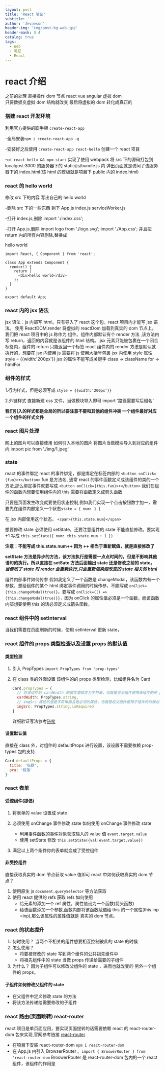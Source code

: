 ```yaml
---
layout: post
title: 'React 笔记'
subtitle: ''
author: 'Jevaeson'
header-img: 'img/post-bg-web.jpg'
header-mask: 0.4
catalog: true
tags:
  - Web
  - 笔记
  - React
---
```


# react 介绍

之前的处理 直接操作 dom 节点
react vue angular 虚拟 dom  
只要数据变虚拟 dom 结构就改变 最后将虚拟的 dom 转化成真正的

### 搭建 react 开发环境

利用官方提供的脚手架 `create-react-app`

-全局安装`npm i create-react-app -g`

-安装好之后使用 `create-react-app react-hello` 创建一个 react 项目

-`cd react-hello && npm start` 实现了使用 webpack 将 src 下的源码打包到 localgost:3000 的服务器下的 static/js/bundle.js 内 弹出页面就是访问了该服务器下的 index.html(该 html 的模板就是项目下 public 内的 index.html)

### react 的 hello world

修改 src 下的内容 写出自己的 hello world

-删除 src 下的一些东西 剩下 App.js index.js serviceWorker.js

-打开 index.js,删除 import './index.css';

-打开 App.js,删除 import logo from './logo.svg'; import './App.css'; 并且把 return 内的所有内容删除,替换成 <div>hello world</div>

```
import React, { Component } from 'react';

class App extends Component {
  render() {
    return (
      <div>hello world</div>
    );
  }
}

export default App;
```

### react 内的 jsx 语法

jsx 语法：js 内部写 html。只有导入了 react 这个包，react 项目内才能写 jsx 语法。 使用 ReactDOM.render 将虚拟的 reactDom 加载到真实的 dom 节点上。 我们把 react 项目中的 js 称作为 组件。组件内部默认有个 render 方法 ,该方法内写 return，返回的内容就是该组件的 html 结构。 jsx 元素只能被包裹在一个闭合标签内，组件的 return 只能返回一个标签 react 组件内的 render 方法是默认就执行的，想要在 jsx 内使用 js 需要将 js 使用大括号包裹 jsx 内使用 style 属性 style = {{width:'200px'}} jsx 的属性不能写成关键字 class -> className for -> htmlFor

### 组件的样式

1.行内样式，但是必须写成 `style = {{width:'200px'}}`

2.外链样式 直接新建 css 文件，当做模块导入即可 import '路径需要写后缀名'

**我们引入的样式都是全局的所以要注意不要和其他的组件冲突 一个组件最好对应一个组件的样式文件**

### react 图片处理

网上的图片可以直接使用 如何引入本地的图片 将图片当做模块导入到对应的组件内 import pic from './img/1.jpeg'

### state

react 的事件绑定 react 的事件绑定，都是绑定在标签内部的 `<button onClick={fun}>+</button>` fun 是方法名, 通常 react 的事件函数定义成该组件的类的一个方法,那么绑定事件就要写成 `<button onClick={this.fun}>+</button>` 我们在组件的函数内想要使用组件内的 this 需要将函数定义成箭头函数

只要是页面发生改变就要使用状态控制,例如我们实现一个点击按钮数字加一，需要先在组件内部定义一个状态`state = { num: 1 }`

在 jsx 内部使用这个状态， `<span>{this.state.num}</span>`

想要修改 state 必须使用 setState，还要注意组件的 state 不能直接修改。要实现 +1 写成
`this.setState({ num: this.state.num + 1 })`

**注意：不能写成 this.state.num++ 因为 ++ 相当于重新赋值，就是直接修改了**

**setState 方法是异步的方法，该方法执行是需要一点点时间的，但是不影响其他语句的执行。所以直接在 setSate 方法后面输出 state 还是修改之前的 state。**
**_当修改了 state 时 render 会重新执行,只会重新渲染跟改变的 state 相关的 html_**

组件内部事件如何传参 假如我定义了一个函数是 changeModal，该函数内有一个参数，想给组件的某个 html 绑定事件调用的时候传参，不能写成 `onClick={this.changeModal(true)}`，要写成 `onClick={() => {this.changeModal(true)}}`，因为 onClick 的属性值必须是一个函数，而该函数内部想要使用 this 的话必须定义成箭头函数。

### react 组件中的 setInterval

当我们需要在页面刷新的时候，使用 setInterval 更新 state，

### react 组件的 props 类型检查以及设置 props 的默认值

#### 类型检测

1. 引入 PropTypes `import PropTypes from 'prop-types'`
2. 在 class 类的外面设置 该组件的的 props 类型检测，比如组件名为 Card

   ```js
   Card.propTypes = {
     // 将该组件的 cardWidth 的属性值规定为字符串，也就是当父组件使用该组件的传 props 时，该属性的属性值需要是字符串类型
     cardWidth: PropTypes.string,
     // imgSrc 属性的值是字符串而且是必须的属性，也就是说父组件使用子组件的时候必须传递该属性
     imgSrc: PropTypes.string.isRequired
   }
   ```

   详细验证写法参考[链接](https://react.docschina.org/docs/typechecking-with-proptypes.html)

#### 设置默认值

直接在 class 外，对组件的 defaultProps 进行设置，该设置不需要依赖 prop-types 包的支持

```js
Card.defaultProps = {
  title: '标题',
  pra: '段落'
}
```

### react 表单

#### 受控组件(提倡)

1. 将表单的 value 设置成 state
2. 必须使用 onChange 事件修改 state
   如何使用 onChange 事件修改 state

   - 利用事件函数的事件对象获取输入的 value 值 `event.target.value`
   - 使用 setState 修改 `this.setState({val:event.target.value})`

3. 满足以上两个条件你的表单就变成了受控组件

#### 非受控组件

直接获取真实的 dom 节点获取 value 值即可
react 中如何获取真实的 dom 节点？

1. 使用原生 js `document.querySelector` 等方法获取
2. 使用 react 提供的 refs 获取
   refs 如何使用
   - 给元素的添加一个 ref 属性，属性值设为一个函数(箭头函数)
   - 给该函数添加一个参数,函数内部将该函数赋值给 this 的一个属性(this.inp =inp),那么该属性的属性值就是 真实的 dom 节点。

### react 的状态提升

1. 何时使用？
   当两个不相关的组件想要相互控制彼此的 state 的时候
2. 怎么使用？
   - 将要被修改的 state 写到两个组件的公共祖先组件中
   - 将祖先组件中的 state 当做 props 传递给需要的子组件
3. 为什么？
   因为子组件可以修改父组件的 state ，进而也就改变的 另外一个组件的 props。

#### 子组件如何修改父组件的 state

- 在父组件中定义修改 state 的方法
- 将该方法传递给需要修改的子组件

### react 路由(页面跳转) react-router

react 项目是单页面应用，要实现页面提转的话需要依赖 react 的 react-router-dom 包来实现,官网参考链接 [react-router](https://reacttraining.com/react-router/web/guides/quick-start)

- 在项目下安装 react-router-dom `npm i react-router-dom`
- 在 App.js 内引入 BrowserRouter 。`import { BroswerRouter } from 'react-router-dom`
  BroswerRouter 是 react-router-dom 包内的一个 react 组件，该组件的作用是
